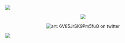 ![](https://64.media.tumblr.com/b2d6a7d6e3a6d2120f56b6f53af9ada7/ed76da2521d3cea6-86/s2048x3072/fbafce7f356d7e69042f0f12a27444dad8acc8c5.pnj) <p align="center"> ![](https://komarev.com/ghpvc/?username=CANNIB4L&color=#a569bf&label=🎤) </p> <p align="center"> ![art: 6V85JrSK9Pm5fuQ on twitter](https://i.pinimg.com/736x/68/c7/31/68c7319dc01b2e314dc2314e162e5b3c.jpg) </p> ![](https://64.media.tumblr.com/b2d6a7d6e3a6d2120f56b6f53af9ada7/ed76da2521d3cea6-86/s2048x3072/fbafce7f356d7e69042f0f12a27444dad8acc8c5.pnj)
